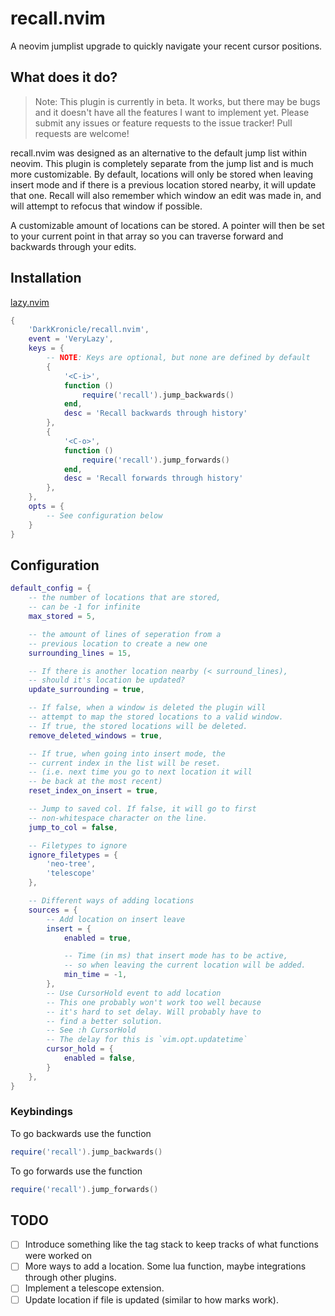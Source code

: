 # recall.nvim

A neovim jumplist upgrade to quickly navigate your recent cursor positions.

## What does it do?

> Note: This plugin is currently in beta. It works, but there may be bugs and it doesn't 
> have all the features I want to implement yet.
> Please submit any issues or feature requests to the issue tracker! Pull requests are welcome!

recall.nvim was designed as an alternative to the default jump list within neovim.
This plugin is completely separate from the jump list and is much more customizable.
By default, locations will only be stored when leaving insert mode and if there is
a previous location stored nearby, it will update that one. Recall will also remember
which window an edit was made in, and will attempt to refocus that window if possible.

A customizable amount of locations can be stored. A pointer will then be set to your
current point in that array so you can traverse forward and backwards through your edits.

## Installation

[lazy.nvim](https://github.com/folke/lazy.nvim)
```lua
{
    'DarkKronicle/recall.nvim',
    event = 'VeryLazy',
    keys = {
        -- NOTE: Keys are optional, but none are defined by default
        {
            '<C-i>',
            function ()
                require('recall').jump_backwards()
            end,
            desc = 'Recall backwards through history'
        },
        {
            '<C-o>',
            function ()
                require('recall').jump_forwards()
            end,
            desc = 'Recall forwards through history'
        },
    },
    opts = {
        -- See configuration below
    }
}
```


## Configuration

```lua
default_config = {
    -- the number of locations that are stored, 
    -- can be -1 for infinite
    max_stored = 5, 

    -- the amount of lines of seperation from a 
    -- previous location to create a new one
    surrounding_lines = 15, 

    -- If there is another location nearby (< surround_lines), 
    -- should it's location be updated?
    update_surrounding = true, 

    -- If false, when a window is deleted the plugin will
    -- attempt to map the stored locations to a valid window.
    -- If true, the stored locations will be deleted.
    remove_deleted_windows = true, 

    -- If true, when going into insert mode, the 
    -- current index in the list will be reset.
    -- (i.e. next time you go to next location it will
    -- be back at the most recent)
    reset_index_on_insert = true,

    -- Jump to saved col. If false, it will go to first 
    -- non-whitespace character on the line.
    jump_to_col = false,

    -- Filetypes to ignore
    ignore_filetypes = { 
        'neo-tree', 
        'telescope' 
    },

    -- Different ways of adding locations
    sources = {
        -- Add location on insert leave
        insert = {
            enabled = true,

            -- Time (in ms) that insert mode has to be active, 
            -- so when leaving the current location will be added.
            min_time = -1,
        },
        -- Use CursorHold event to add location
        -- This one probably won't work too well because 
        -- it's hard to set delay. Will probably have to
        -- find a better solution.
        -- See :h CursorHold
        -- The delay for this is `vim.opt.updatetime`
        cursor_hold = {
            enabled = false,
        }
    },
}
```

### Keybindings

To go backwards use the function

```lua
require('recall').jump_backwards()
```

To go forwards use the function


```lua
require('recall').jump_forwards()
```

## TODO

- [ ] Introduce something like the tag stack to keep tracks of what functions were worked on
- [ ] More ways to add a location. Some lua function, maybe integrations through other plugins.
- [ ] Implement a telescope extension.
- [ ] Update location if file is updated (similar to how marks work).
